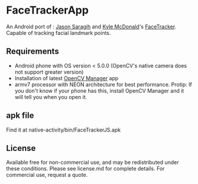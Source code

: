 # FaceTrackerApp

An Android port of : [Jason Saragih](http://jsaragih.org/) and [Kyle McDonald](http://kylemcdonald.net/)'s [FaceTracker](https://github.com/kylemcdonald/FaceTracker). Capable of tracking facial landmark points.  

## Requirements

+ Android phone with OS version \< 5.0.0 (OpenCV's native camera does not support greater version)
+ Installation of latest [OpenCV Manager](https://play.google.com/store/apps/details?id=org.opencv.engine&hl=en) app
+ armv7 processor with NEON architecture for best performance. Protip: If you don't know if your phone has this, install OpenCV Manager and it will tell you when you open it. 

## apk file

Find it at native-activity/bin/FaceTrackerJS.apk

## License

Available free for non-commercial use, and may be redistributed under these conditions. Please see license.md for complete details. For commercial use, request a quote.

